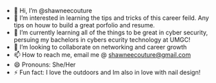 - 👋 Hi, I’m @shawneecouture
- 👀 I’m interested in learning the tips and tricks of this career feild. Any tips on houw to build a great porfolio and resume.  
- 🌱 I’m currently learning all of the things to be great in cyber security, persuing my bachelors in cybers ecurity technology at UMGC!
- 💞️ I’m looking to collaborate on networking and career growth
- 📫 How to reach me, email me @ shawneecouture@gmail.com
- 😄 Pronouns: She/Her
- ⚡ Fun fact: I love the outdoors and Im also in love with nail design!

<!---
shawneecouture/shawneecouture is a ✨ special ✨ repository because its `README.md` (this file) appears on your GitHub profile.
You can click the Preview link to take a look at your changes.
--->
